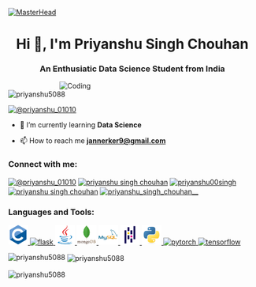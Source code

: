 [![MasterHead](https://camo.githubusercontent.com/36b1fbfd281b05444d425a6b501f0e777396c06968bd4ca4b3845e2fbd1727b8/68747470733a2f2f692e70696e696d672e636f6d2f6f726967696e616c732f31352f65372f65332f31356537653330303136366339363264336238613232663630623563616339652e676966)](https://Priyanshu5088.io)
<h1 align="center">Hi 👋, I'm Priyanshu Singh Chouhan</h1>
<h3 align="center">An Enthusiatic Data Science Student from India</h3>
<img align="right" alt="Coding" width="400" src="https://giphy.com/gifs/technology-earth-communications-U4FkC2VqpeNRHjTDQ5/fullscreen"

<p align="left"> <img src="https://komarev.com/ghpvc/?username=priyanshu5088&label=Profile%20views&color=0e75b6&style=flat" alt="priyanshu5088" /> </p>

<p align="left"> <a href="https://twitter.com/@priyanshu_01010" target="blank"><img src="https://img.shields.io/twitter/follow/@priyanshu_01010?logo=twitter&style=for-the-badge" alt="@priyanshu_01010" /></a> </p>

- 🌱 I’m currently learning **Data Science**

- 📫 How to reach me **jannerker9@gmail.com**

<h3 align="left">Connect with me:</h3>
<p align="left">
<a href="https://twitter.com/@priyanshu_01010" target="blank"><img align="center" src="https://raw.githubusercontent.com/rahuldkjain/github-profile-readme-generator/master/src/images/icons/Social/twitter.svg" alt="@priyanshu_01010" height="30" width="40" /></a>
<a href="https://linkedin.com/in/priyanshu singh chouhan" target="blank"><img align="center" src="https://raw.githubusercontent.com/rahuldkjain/github-profile-readme-generator/master/src/images/icons/Social/linked-in-alt.svg" alt="priyanshu singh chouhan" height="30" width="40" /></a>
<a href="https://kaggle.com/priyanshu00singh" target="blank"><img align="center" src="https://raw.githubusercontent.com/rahuldkjain/github-profile-readme-generator/master/src/images/icons/Social/kaggle.svg" alt="priyanshu00singh" height="30" width="40" /></a>
<a href="https://fb.com/priyanshu singh chouhan" target="blank"><img align="center" src="https://raw.githubusercontent.com/rahuldkjain/github-profile-readme-generator/master/src/images/icons/Social/facebook.svg" alt="priyanshu singh chouhan" height="30" width="40" /></a>
<a href="https://instagram.com/priyanshu_singh_chouhan__" target="blank"><img align="center" src="https://raw.githubusercontent.com/rahuldkjain/github-profile-readme-generator/master/src/images/icons/Social/instagram.svg" alt="priyanshu_singh_chouhan__" height="30" width="40" /></a>
</p>

<h3 align="left">Languages and Tools:</h3>
<p align="left"> <a href="https://www.cprogramming.com/" target="_blank" rel="noreferrer"> <img src="https://raw.githubusercontent.com/devicons/devicon/master/icons/c/c-original.svg" alt="c" width="40" height="40"/> </a> <a href="https://flask.palletsprojects.com/" target="_blank" rel="noreferrer"> <img src="https://www.vectorlogo.zone/logos/pocoo_flask/pocoo_flask-icon.svg" alt="flask" width="40" height="40"/> </a> <a href="https://www.java.com" target="_blank" rel="noreferrer"> <img src="https://raw.githubusercontent.com/devicons/devicon/master/icons/java/java-original.svg" alt="java" width="40" height="40"/> </a> <a href="https://www.mongodb.com/" target="_blank" rel="noreferrer"> <img src="https://raw.githubusercontent.com/devicons/devicon/master/icons/mongodb/mongodb-original-wordmark.svg" alt="mongodb" width="40" height="40"/> </a> <a href="https://www.mysql.com/" target="_blank" rel="noreferrer"> <img src="https://raw.githubusercontent.com/devicons/devicon/master/icons/mysql/mysql-original-wordmark.svg" alt="mysql" width="40" height="40"/> </a> <a href="https://pandas.pydata.org/" target="_blank" rel="noreferrer"> <img src="https://raw.githubusercontent.com/devicons/devicon/2ae2a900d2f041da66e950e4d48052658d850630/icons/pandas/pandas-original.svg" alt="pandas" width="40" height="40"/> </a> <a href="https://www.python.org" target="_blank" rel="noreferrer"> <img src="https://raw.githubusercontent.com/devicons/devicon/master/icons/python/python-original.svg" alt="python" width="40" height="40"/> </a> <a href="https://pytorch.org/" target="_blank" rel="noreferrer"> <img src="https://www.vectorlogo.zone/logos/pytorch/pytorch-icon.svg" alt="pytorch" width="40" height="40"/> </a> <a href="https://www.tensorflow.org" target="_blank" rel="noreferrer"> <img src="https://www.vectorlogo.zone/logos/tensorflow/tensorflow-icon.svg" alt="tensorflow" width="40" height="40"/> </a> </p>

<p><img align="left" src="https://github-readme-stats.vercel.app/api/top-langs?username=priyanshu5088&show_icons=true&locale=en&layout=compact" alt="priyanshu5088" /></p>

<p>&nbsp;<img align="center" src="https://github-readme-stats.vercel.app/api?username=priyanshu5088&show_icons=true&locale=en" alt="priyanshu5088" /></p>

<p><img align="center" src="https://github-readme-streak-stats.herokuapp.com/?user=priyanshu5088&" alt="priyanshu5088" /></p>
